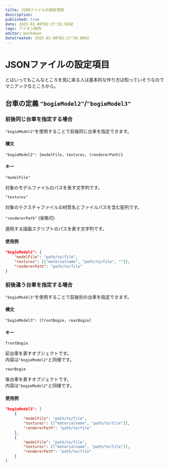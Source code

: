```yaml
---
title: JSONファイルの設定項目
description: 
published: true
date: 2025-01-08T02:27:53.589Z
tags: アドオン制作
editor: markdown
dateCreated: 2025-01-08T02:27:50.809Z
---
```


# JSONファイルの設定項目

とはいってもこんなところを見に来る人は基本的な作り方は知っていそうなのでマニアックなところから。

## 台車の定義 `"bogieModel2"`/`"bogieModel3"`

### 前後同じ台車を指定する場合

`"bogieModel2"`を使用することで前後同じ台車を指定できます。

#### 構文

```
"bogieModel2": {modelFile, textures, (rendererPath)}
```

#### キー

`"modelFile"`

対象のモデルファイルのパスを表す文字列です。

`"textures"`

対象のテクスチャファイルの材質名とファイルパスを含む配列です。

`"rendererPath"` (省略可)

適用する描画スクリプトのパスを表す文字列です。

#### 使用例

```JSON
"bogieModel2": {
    "modelFile": "path/to/file",
    "textures": [["materialname", "path/to/file", ""]],
    "rendererPath": "path/to/file"
}
```

### 前後違う台車を指定する場合

`"bogieModel3"`を使用することで前後別の台車を指定できます。

#### 構文

```
"bogieModel3": [frontBogie, rearBogie]
```

#### キー

`frontBogie`

前台車を表すオブジェクトです。  
内容は`"bogieModel2"`と同様です。

`rearBogie`

後台車を表すオブジェクトです。  
内容は`"bogieModel2"`と同様です。

#### 使用例

```JSON
"bogieModel3": [
    {
        "modelFile": "path/to/file",
        "textures": [["materialname", "path/to/file"]],
        "rendererPath": "path/to/file"
    },
    {
        "modelFile": "path/to/file",
        "textures": [["materialname", "path/to/file"]],
        "rendererPath": "path/to/file"
    }
]
```